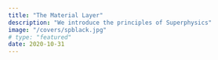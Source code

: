 ```yaml
---
title: "The Material Layer"
description: "We introduce the principles of Superphysics"
image: "/covers/spblack.jpg"
# type: "featured"
date: 2020-10-31
---
```

